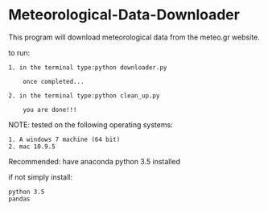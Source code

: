 # Meteorological-Data-Downloader

This program will download meteorological data from the meteo.gr website.

to run:

    1. in the terminal type:python downloader.py

        once completed...

    2. in the terminal type:python clean_up.py
    
        you are done!!!

NOTE: 
tested on the following operating systems:

    1. A windows 7 machine (64 bit)
    2. mac 10.9.5

Recommended:  have anaconda python 3.5 installed

if not simply install:

    python 3.5
    pandas


